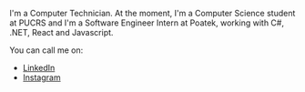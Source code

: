 
I'm a Computer Technician. 
At the moment, I'm a Computer Science student at PUCRS and I'm a Software Engineer Intern at Poatek, working with C#, .NET, React and Javascript. 

You can call me on: 
* [LinkedIn](https://www.linkedin.com/in/morgana-weber-280295142/)
* [Instagram](../www.instagram.com/_morgsweber/)

